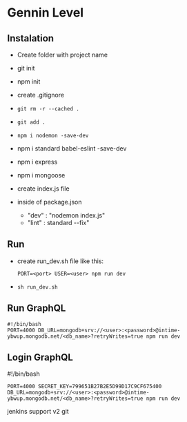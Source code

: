 # Gennin Level

## Instalation

- Create folder with project name
- git init
- npm init
- create .gitignore
- ```git rm -r --cached .```
- ```git add .```
- ```npm i nodemon -save-dev```
- npm i standard babel-eslint -save-dev
- npm i express
- npm i mongoose
- create index.js file

- inside of package.json
    - "dev" : "nodemon index.js"
    - "lint" : standard --fix"

## Run

- create run_dev.sh file like this:
    ```
    PORT=<port> USER=<user> npm run dev
    ```
- ```sh run_dev.sh```

## Run GraphQL ##

```
#!/bin/bash
PORT=4000 DB_URL=mongodb+srv://<user>:<password>@intime-ybwup.mongodb.net/<db_name>?retryWrites=true npm run dev
```

## Login GraphQL

#!/bin/bash
```
PORT=4000 SECRET_KEY=799651B27B2E5D99D17C9CF675400 DB_URL=mongodb+srv://<user>:<password>@intime-ybwup.mongodb.net/<db_name>?retryWrites=true npm run dev
```
jenkins support v2 git 